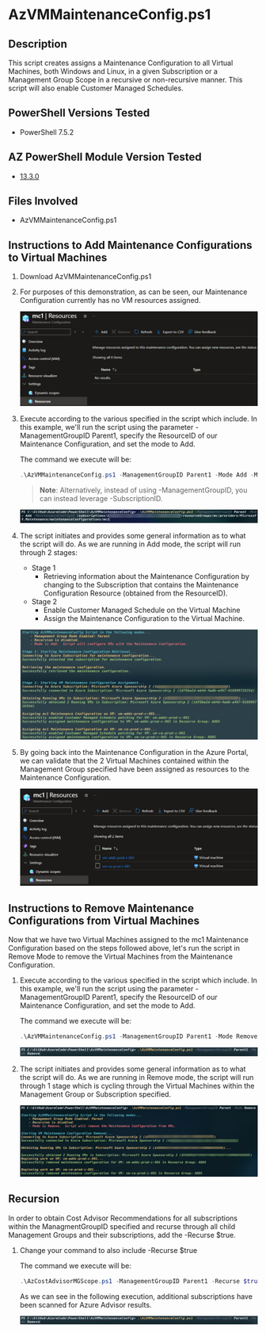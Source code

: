 # AzVMMaintenanceConfig.ps1
## Description
This script creates assigns a Maintenance Configuration to all Virtual Machines, both Windows and Linux, in a given Subscription or a Management Group Scope in a recursive or non-recursive manner.  This script will also enable Customer Managed Schedules. 

## PowerShell Versions Tested
- PowerShell 7.5.2

## AZ PowerShell Module Version Tested
- [13.3.0](https://github.com/Azure/azure-powershell/releases)

## Files Involved
- AzVMMaintenanceConfig.ps1

## Instructions to Add Maintenance Configurations to Virtual Machines
1. Download AzVMMaintenanceConfig.ps1

2. For purposes of this demonstration, as can be seen, our Maintenance Configuration currently has no VM resources assigned.

    ![Alt text](./DemoScreenshots/demo1.jpg?raw=true)
      
2. Execute according to the various specified in the script which include.  In this example, we'll run the script using the parameter -ManagementGroupID Parent1, specify the ResourceID of our Maintenance Configuration, and set the mode to Add.

    The command we execute will be:
      ```PowerShell
    .\AzVMMaintenanceConfig.ps1 -ManagementGroupID Parent1 -Mode Add -MaintenanceConfigID '/subscriptions/6eg8be2d-dj8d-4adb-a467-78250953235d/resourcegroups/mc/providers/Microsoft.Maintenance/maintenanceConfigurations/mc1'
    ```

    > **Note**: Alternatively, instead of using -ManagementGroupID, you can instead leverage -SubscriptionID.

   
    ![Alt text](./DemoScreenshots/demo2.jpg?raw=true)

3. The script initiates and provides some general information as to what the script will do.  As we are running in Add mode, the script will run through 2 stages:
    * Stage 1
      * Retrieving information about the Maintenance Configuration by changing to the Subscription that contains the Maintenance Configuration Resource (obtained from the ResourceID).
    * Stage 2
      * Enable Customer Managed Schedule on the Virtual Machine
      * Assign the Maintenance Configuration to the Virtual Machine.

  
    ![Alt text](./DemoScreenshots/demo3.jpg?raw=true)

4. By going back into the Maintenance Configuration in the Azure Portal, we can validate that the 2 Virtual Machines contained within the Management Group specified have been assigned as resources to the Maintenance Configuration.

    ![Alt text](./DemoScreenshots/demo4.jpg?raw=true)

## Instructions to Remove Maintenance Configurations from Virtual Machines

Now that we have two Virtual Machines assigned to the mc1 Maintenance Configuration based on the steps followed above, let's run the script in Remove Mode to remove the Virtual Machines from the Maintenance Configuration. 

1. Execute according to the various specified in the script which include.  In this example, we'll run the script using the parameter -ManagementGroupID Parent1, specify the ResourceID of our Maintenance Configuration, and set the mode to Add.

    The command we execute will be:
      ```PowerShell
    .\AzVMMaintenanceConfig.ps1 -ManagementGroupID Parent1 -Mode Remove
    ```
   
    ![Alt text](./DemoScreenshots/demo5.jpg?raw=true)

2. The script initiates and provides some general information as to what the script will do. As we are running in Remove mode, the script will run through 1 stage which is cycling through the Virtual Machines within the Management Group or Subscription specified.

    ![Alt text](./DemoScreenshots/demo6.jpg?raw=true)


## Recursion
In order to obtain Cost Advisor Recommendations for all subscriptions within the ManagmentGroupID specified and recurse through all child Management Groups and their subscriptions, add the -Recurse $true.

1. Change your command to also include -Recurse $true

    The command we execute will be:
      ```PowerShell
    .\AzCostAdvisorMGScope.ps1 -ManagementGroupID Parent1 -Recurse $true
    ```

    As we can see in the following execution, additional subscriptions have been scanned for Azure Advisor results.

    ![Alt text](./DemoScreenshots/demo5.jpg?raw=true)
